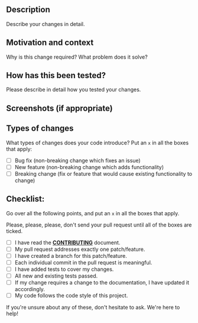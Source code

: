 <!--- Provide a general summary of your changes in the Title above -->

## Description

Describe your changes in detail.

## Motivation and context

Why is this change required? What problem does it solve?

## How has this been tested?

Please describe in detail how you tested your changes.

## Screenshots (if appropriate)

## Types of changes

What types of changes does your code introduce? Put an `x` in all the boxes that apply:
- [ ] Bug fix (non-breaking change which fixes an issue)
- [ ] New feature (non-breaking change which adds functionality)
- [ ] Breaking change (fix or feature that would cause existing functionality to change)

## Checklist:

Go over all the following points, and put an `x` in all the boxes that apply.

Please, please, please, don't send your pull request until all of the boxes are ticked.

- [ ] I have read the **[CONTRIBUTING](CONTRIBUTING.md)** document.
- [ ] My pull request addresses exactly one patch/feature.
- [ ] I have created a branch for this patch/feature.
- [ ] Each individual commit in the pull request is meaningful.
- [ ] I have added tests to cover my changes.
- [ ] All new and existing tests passed.
- [ ] If my change requires a change to the documentation, I have updated it accordingly.
- [ ] My code follows the code style of this project.

If you're unsure about any of these, don't hesitate to ask. We're here to help!
